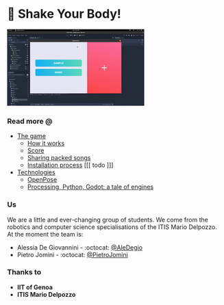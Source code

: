 # :dancer: Shake Your Body!

![](./docs/imgs/game.gif)



### Read more @

+ [The game](./docs/game.md)
  + [How it works](./docs/game.md#how-it-works)
  + [Score](./docs/game.md#score)
  + [Sharing packed songs](./docs/game.md#sharing-packed-songs)
  + [Installation process](./docs/game.md#installation-process) [[[ todo ]]]
+ [Technologies](./docs/tech.md)
  + [OpenPose](./docs/tech.md#OpenPose)
  + [Processing, Python, Godot: a tale of engines](./docs/tech.md#game-engine)



### Us

We are a little and ever-changing group of students. We come from the robotics and computer science specialisations of the ITIS Mario Delpozzo. At the moment the team is:

+ Alessia De Giovannini -  :octocat: [@AleDegio](https://github.com/AleDegio)
+ Pietro Jomini -  :octocat: [@PietroJomini](https://github.com/PietroJomini)



### Thanks to

+ **IIT of Genoa**
+ **ITIS Mario Delpozzo**